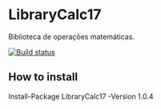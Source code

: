 # LibraryCalc17
Biblioteca de operações matemáticas.

[![Build status](https://ci.appveyor.com/api/projects/status/ar1isawbt4yx6n1q/branch/master?svg=true)](https://ci.appveyor.com/project/nallonp/librarycalc17-l7698/branch/master)

##  How to install
Install-Package LibraryCalc17 -Version 1.0.4
